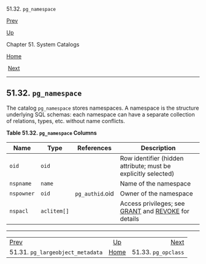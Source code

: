 <div class="navheader" data-xmlns="http://www.w3.org/TR/xhtml1/transitional">

51.32. `pg_namespace`

</div>

[Prev](catalog-pg-largeobject-metadata.html "51.31. pg_largeobject_metadata") 

[Up](catalogs.html "Chapter 51. System Catalogs")

Chapter 51. System Catalogs

[Home](index.html "PostgreSQL 10.3 Documentation")

 [Next](catalog-pg-opclass.html "51.33. pg_opclass")

-----

<div id="CATALOG-PG-NAMESPACE" class="sect1">

<div class="titlepage">

<div>

<div>

## 51.32. `pg_namespace`

</div>

</div>

</div>

<span id="id-1.10.4.34.2" class="indexterm"></span>

The catalog `pg_namespace` stores namespaces. A namespace is the
structure underlying SQL schemas: each namespace can have a separate
collection of relations, types, etc. without name conflicts.

<div id="id-1.10.4.34.4" class="table">

**Table 51.32. `pg_namespace`
Columns**

<div class="table-contents">

| Name       | Type        | References      | Description                                                                                                                                                                     |
| ---------- | ----------- | --------------- | ------------------------------------------------------------------------------------------------------------------------------------------------------------------------------- |
| `oid`      | `oid`       |                 | Row identifier (hidden attribute; must be explicitly selected)                                                                                                                  |
| `nspname`  | `name`      |                 | Name of the namespace                                                                                                                                                           |
| `nspowner` | `oid`       | `pg_authid`.oid | Owner of the namespace                                                                                                                                                          |
| `nspacl`   | `aclitem[]` |                 | Access privileges; see [<span class="refentrytitle">GRANT</span>](sql-grant.html "GRANT") and [<span class="refentrytitle">REVOKE</span>](sql-revoke.html "REVOKE") for details |

</div>

</div>

  

</div>

<div class="navfooter">

-----

|                                              |                     |                                 |
| :------------------------------------------- | :-----------------: | ------------------------------: |
| [Prev](catalog-pg-largeobject-metadata.html) | [Up](catalogs.html) | [Next](catalog-pg-opclass.html) |
| 51.31. `pg_largeobject_metadata`             | [Home](index.html)  |             51.33. `pg_opclass` |

</div>

